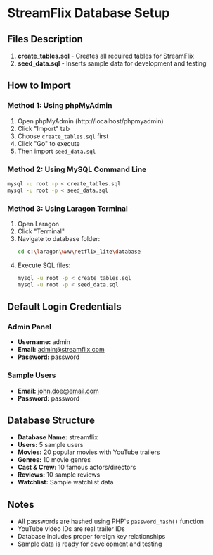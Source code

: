 # StreamFlix Database Setup

## Files Description

1. **create_tables.sql** - Creates all required tables for StreamFlix
2. **seed_data.sql** - Inserts sample data for development and testing

## How to Import

### Method 1: Using phpMyAdmin
1. Open phpMyAdmin (http://localhost/phpmyadmin)
2. Click "Import" tab
3. Choose `create_tables.sql` first
4. Click "Go" to execute
5. Then import `seed_data.sql`

### Method 2: Using MySQL Command Line
```bash
mysql -u root -p < create_tables.sql
mysql -u root -p < seed_data.sql
```

### Method 3: Using Laragon Terminal
1. Open Laragon
2. Click "Terminal"
3. Navigate to database folder:
   ```bash
   cd c:\laragon\www\netflix_lite\database
   ```
4. Execute SQL files:
   ```bash
   mysql -u root -p < create_tables.sql
   mysql -u root -p < seed_data.sql
   ```

## Default Login Credentials

### Admin Panel
- **Username:** admin
- **Email:** admin@streamflix.com  
- **Password:** password

### Sample Users
- **Email:** john.doe@email.com
- **Password:** password

## Database Structure

- **Database Name:** streamflix
- **Users:** 5 sample users
- **Movies:** 20 popular movies with YouTube trailers
- **Genres:** 10 movie genres
- **Cast & Crew:** 10 famous actors/directors
- **Reviews:** 10 sample reviews
- **Watchlist:** Sample watchlist data

## Notes

- All passwords are hashed using PHP's `password_hash()` function
- YouTube video IDs are real trailer IDs
- Database includes proper foreign key relationships
- Sample data is ready for development and testing
